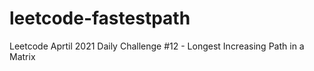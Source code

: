 # leetcode-fastestpath
Leetcode Aprtil 2021 Daily Challenge #12 -  Longest Increasing Path in a Matrix
